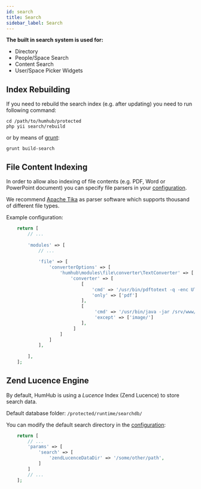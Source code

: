 ```yaml
---
id: search
title: Search
sidebar_label: Search
---
```


**The built in search system is used for:**
- Directory
- People/Space Search
- Content Search
- User/Space Picker Widgets


Index Rebuilding
----------------

If you need to rebuild the search index (e.g. after updating) you need to run following command:

```
cd /path/to/humhub/protected
php yii search/rebuild
```

or by means of [grunt](../developer/build.md):

```
grunt build-search
```

File Content Indexing
---------------------

In order to allow also indexing of file contents (e.g. PDF, Word or PowerPoint document) you can specify file parsers in your [configuration](advanced-configuration.md).

We recommend [Apache Tika](https://tika.apache.org/) as parser software which supports thousand of different file types.

Example configuration:

```php
    return [
        // ...
        
        'modules' => [
            // ...
            
            'file' => [
                'converterOptions' => [
                    'humhub\modules\file\converter\TextConverter' => [
                        'converter' => [
                            [
                                'cmd' => '/usr/bin/pdftotext -q -enc UTF-8 {fileName} {outputFileName}',
                                'only' => ['pdf']
                            ],
                            [
                                 'cmd' => '/usr/bin/java -jar /srv/www/var/lib/tika-app-1.18.jar --text {fileName} 2>/dev/null',
                                 'except' => ['image/']
                            ],
                         ]
                    ]
                ]
            ],
            
        ],
    ];
```


Zend Lucence Engine
--------------------

By default, HumHub is using a *Lucence* Index (Zend Lucence) to store search data.

Default database folder: `/protected/runtime/searchdb/`

You can modify the default search directory in the [configuration](advanced-configuration.md):

```php
    return [
        // ...
        'params' => [
            'search' => [
                'zendLucenceDataDir' => '/some/other/path',
            ]
        ]
        // ...
    ];
```
